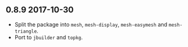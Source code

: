 0.8.9 2017-10-30
----------------

- Split the package into `mesh`, `mesh-display`, `mesh-easymesh` and
  `mesh-triangle`.
- Port to `jbuilder` and `topkg`.
